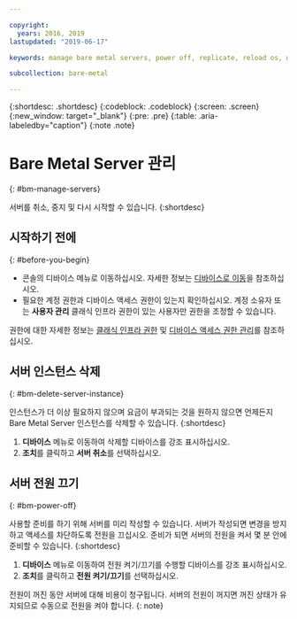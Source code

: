 ```yaml
---

copyright:
  years: 2016, 2019
lastupdated: "2019-06-17"

keywords: manage bare metal servers, power off, replicate, reload os, delete server, manage server

subcollection: bare-metal

---
```


{:shortdesc: .shortdesc}
{:codeblock: .codeblock}
{:screen: .screen}
{:new_window: target="_blank"}
{:pre: .pre}
{:table: .aria-labeledby="caption"}
{:note .note}

# Bare Metal Server 관리
{: #bm-manage-servers}

서버를 취소, 중지 및 다시 시작할 수 있습니다.
{:shortdesc}

## 시작하기 전에
{: #before-you-begin}

* 콘솔의 디바이스 메뉴로 이동하십시오. 자세한 정보는 [디바이스로 이동](/docs/bare-metal?topic=virtual-servers-navigating-devices)을 참조하십시오.
* 필요한 계정 권한과 디바이스 액세스 권한이 있는지 확인하십시오. 계정 소유자 또는 **사용자 관리** 클래식 인프라 권한이 있는 사용자만 권한을 조정할 수 있습니다.

권한에 대한 자세한 정보는 [클래식 인프라 권한](/docs/iam?topic=iam-infrapermission#infrapermission) 및 [디바이스 액세스 권한 관리](/docs/bare-metal?topic=virtual-servers-managing-device-access)를 참조하십시오. 


<!-- ## Replicating a server instance
{: #bm-replicate-server-instance}

You can copy or clone a bare metal server instance to replicate the server configuration and quickly get a new server up and running.
{:shortdesc}

To clone the instance:
 1. Go to the **Device** menu and highlight the device to be copied.
 2. Click **Actions** and select **Configure Replica**. All configurations are copied. No data or content is not copied.
 3. Enter a unique server name.
 4. Specify the domain name. -->

<!-- ## Reloading the operating system
{: #bm-reload-os}

Occasionally, you might want to reload the operating system on your server.
{:shortdesc}

To reload the operating system, follow these steps.
 1. Back up all data before you start. If you don't back up your data, all data that is on the primary disk is lost. But, secondary disk data stays intact.
 2. Go to the **Devices** menu and highlight the device to be reloaded.
 3. Click **Actions** and select **OS Reload**. You can select one of these options:
  * Change the operating system to a different one and start over with new configurations.
  * Keep the existing operating system with the current configurations, but wipe out the server to start over.

During the OS reload, the server is offline and unavailable for use. Reload time varies based on server capacity and operating system. If you defined a provision script, all configurations are restored after the reload completes. Data was backed up before the OS reload can be uploaded the server when the server is available. -->

## 서버 인스턴스 삭제
{: #bm-delete-server-instance}

인스턴스가 더 이상 필요하지 않으며 요금이 부과되는 것을 원하지 않으면 언제든지 Bare Metal Server 인스턴스를 삭제할 수 있습니다.
{:shortdesc}

1. **디바이스** 메뉴로 이동하여 삭제할 디바이스를 강조 표시하십시오.
2. **조치**를 클릭하고 **서버 취소**를 선택하십시오.

## 서버 전원 끄기
{: #bm-power-off}

사용할 준비를 하기 위해 서버를 미리 작성할 수 있습니다. 서버가 작성되면 변경을 방지하고 액세스를 차단하도록 전원을 끄십시오. 준비가 되면 서버의 전원을 켜서 몇 분 안에 준비할 수 있습니다.
{:shortdesc}

1. **디바이스** 메뉴로 이동하여 전원 켜기/끄기를 수행할 디바이스를 강조 표시하십시오.
2. **조치**를 클릭하고 **전원 켜기/끄기**를 선택하십시오.

전원이 꺼진 동안 서버에 대해 비용이 청구됩니다. 서버의 전원이 꺼지면 꺼진 상태가 유지되므로 수동으로 전원을 켜야 합니다.
{: note}
